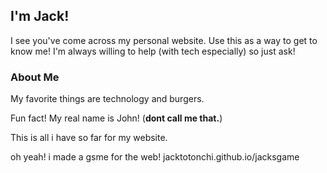 ## I'm Jack!

I see you've come across my personal website. Use this as a way to get to know me!
I'm always willing to help (with tech especially) so just ask!

### About Me

My favorite things are technology and burgers.

Fun fact! My real name is John! (**dont call me that.**)

This is all i have so far for my website.

oh yeah! i made a gsme for the web!
jacktotonchi.github.io/jacksgame
